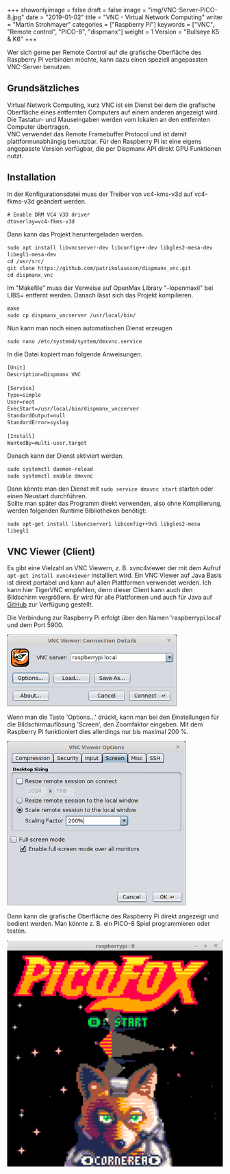 ﻿+++
showonlyimage = false
draft = false
image = "img/VNC-Server-PICO-8.jpg"
date = "2019-01-02"
title = "VNC - Virtual Network Computing"
writer = "Martin Strohmayer"
categories = ["Raspberry Pi"]
keywords = ["VNC", "Remote control", "PICO-8", "dispmanx"]
weight = 1
Version = "Bullseye K5 & K6"
+++


Wer sich gerne per Remote Control auf die grafische Oberfläche des Raspberry Pi verbinden möchte, kann dazu einen speziell angepassten VNC-Server benutzen.
<!--more-->

## Grundsätzliches

Virtual Network Computing, kurz VNC ist ein Dienst bei dem die grafische Oberfläche eines entfernten Computers auf einem anderen angezeigt wird. Die Tastatur- und Mauseingaben werden vom lokalen an den entfernten Computer übertragen.  
VNC verwendet das Remote Framebuffer Protocol und ist damit plattformunabhängig benutzbar. Für den Raspberry Pi ist eine eigens angepasste Version verfügbar, die per Dispmanx API direkt GPU Funktionen nutzt.


## Installation

In der Konfigurationsdatei muss der Treiber von vc4-kms-v3d auf vc4-fkms-v3d geändert werden.

```
# Enable DRM VC4 V3D driver
dtoverlay=vc4-fkms-v3d
```

Dann kann das Projekt heruntergeladen werden.

```
sudo apt install libvncserver-dev libconfig++-dev libgles2-mesa-dev libegl1-mesa-dev 
cd /usr/src/
git clone https://github.com/patrikolausson/dispmanx_vnc.git
cd dispmanx_vnc
```

Im "Makefile" muss der Verweise auf OpenMax Library "-lopenmaxil" bei LIBS= entfernt werden.
Danach lässt sich das Projekt kompilieren.

```
make
sudo cp dispmanx_vncserver /usr/local/bin/
```

Nun kann man noch einen automatischen Dienst erzeugen

```
sudo nano /etc/systemd/system/dmxvnc.service
```

In die Datei kopiert man folgende Anweisungen.  

```
[Unit]
Description=Dispmanx VNC

[Service]
Type=simple
User=root
ExecStart=/usr/local/bin/dispmanx_vncserver
StandardOutput=null
StandardError=syslog

[Install]
WantedBy=multi-user.target
```

Danach kann der Dienst aktiviert werden.

```
sudo systemctl daemon-reload
sudo systemctl enable dmxvnc
```

Dann könnte man den Dienst mit ``sudo service dmxvnc start`` starten oder einen Neustart durchführen.  
Sollte man später das Programm direkt verwenden, also ohne Kompilierung, werden folgenden Runtime Bibliotheken benötigt:

```
sudo apt-get install libvncserver1 libconfig++9v5 libgles2-mesa libegl1
```

## VNC Viewer (Client)

Es gibt eine Vielzahl an VNC Viewern, z. B. xvnc4viewer der mit dem Aufruf ``apt-get install xvnc4viewer`` installiert wird. Ein VNC Viewer auf Java Basis ist direkt portabel und kann auf allen Plattformen verwendet werden. Ich kann hier TigerVNC empfehlen, denn dieser Client kann auch den Bildschirm vergrößern. Er wird für alle Plattformen und auch für Java auf [GitHub](https://github.com/TigerVNC/tigervnc/releases) zur Verfügung gestellt.  

Die Verbindung zur Raspberry Pi erfolgt über den Namen 'raspberrypi.local' und dem Port 5900.

![VNC Viewer Verbindungseinstellungen](../../img/VNC-Viewer-Connection.png) 

Wenn man die Taste 'Options...' drückt, kann man bei den Einstellungen für die Bildschirmauflösung 'Screen', den Zoomfaktor eingeben. Mit dem Raspberry Pi funktioniert dies allerdings nur bis maximal 200 %.
 
![VNC Viewer Einstellungen Screen](../../img/VNC-Viewer-Options-Screen.png) 

Dann kann die grafische Oberfläche des Raspberry Pi direkt angezeigt und bedient werden. Man könnte z. B. ein PICO-8 Spiel programmieren oder testen.

![VNC Viewer 200% PICO-8 Splore](../../img/VNC-Server-PICO-8.png)

<!--
## Referenzen

[PICO-8 Handheld-Spielkonsole mit Waveshare LCD HAT](../wavesharelcdhat)  
-->

